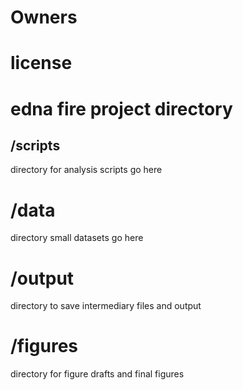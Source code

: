 # Owners
# license
# edna fire project directory

## /scripts
directory for analysis scripts go here

# /data
directory small datasets go here

# /output
directory to save intermediary files and output

# /figures
directory for figure drafts and final figures
